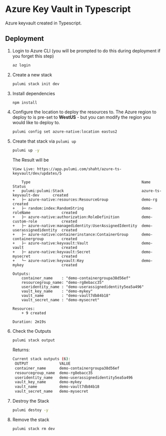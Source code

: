 
# Azure Key Vault in Typescript

Azure keyvault created in Typescript.

## Deployment
1. Login to Azure CLI (you will be prompted to do this during deployment if you forget this step)

    ```bash
    az login
    ```

1. Create a new stack

    ```bash
    pulumi stack init dev
    ```
1. Install dependencies
    ```bash
    npm install
    ```
1. Configure the location to deploy the resources to. The Azure region to deploy to is pre-set to **WestUS** - but you can modify the region you would like to deploy to.

    ```bash
    pulumi config set azure-native:location eastus2
    ```
1. Create that stack via `pulumi up`
    ```bash
    pulumi up -y
    ```

    The Result will be
    ```
    View Live: https://app.pulumi.com/shaht/azure-ts-keyvault/dev/updates/5

        Type                                                  Name                       Status      
    +   pulumi:pulumi:Stack                                   azure-ts-keyvault-dev      created     
    +   ├─ azure-native:resources:ResourceGroup               demo-rg                    created     
    +   ├─ random:index:RandomString                          demo-roleName              created     
    +   ├─ azure-native:authorization:RoleDefinition          demo-custom-role           created     
    +   ├─ azure-native:managedidentity:UserAssignedIdentity  demo-userassignedidentity  created     
    +   ├─ azure-native:containerinstance:ContainerGroup      demo-containergroup        created     
    +   ├─ azure-native:keyvault:Vault                        demo-vault                 created     
    +   ├─ azure-native:keyvault:Secret                       demo-mysecret              created     
    +   └─ azure-native:keyvault:Key                          demo-mykey                 created     
    
    Outputs:
        container_name    : "demo-containergroupa38d56ef"
        resourcegroup_name: "demo-rg8ebacc35"
        useridentity_name : "demo-userassignedidentity5ea5a496"
        vault_key_name    : "demo-mykey"
        vault_name        : "demo-vault7db84b18"
        vault_secret_name : "demo-mysecret"

    Resources:
        + 9 created

    Duration: 2m19s
    ```


1. Check the Outputs
   ```bash
   pulumi stack output
   ```
   Returns:
   ```bash
   Current stack outputs (6):
    OUTPUT              VALUE
    container_name      demo-containergroupa38d56ef
    resourcegroup_name  demo-rg8ebacc35
    useridentity_name   demo-userassignedidentity5ea5a496
    vault_key_name      demo-mykey
    vault_name          demo-vault7db84b18
    vault_secret_name   demo-mysecret
   ```

1. Destroy the Stack
   ```bash
   pulumi destoy -y
   ```
1. Remove the stack
   ```bash
   pulumi stack rm dev
   ```